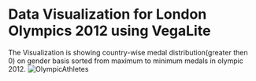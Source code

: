 # Data Visualization for London Olympics 2012 using VegaLite
The Visualization is showing country-wise medal distribution(greater then 0) on gender basis sorted from maximum to minimum medals in olympic 2012.
![OlympicAthletes](https://user-images.githubusercontent.com/26432753/77558017-5c4cea00-6eb2-11ea-8c02-99d255e736ad.jpg)
